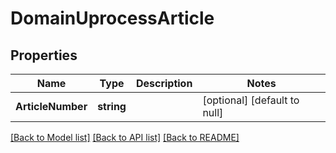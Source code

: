# DomainUprocessArticle

## Properties
Name | Type | Description | Notes
------------ | ------------- | ------------- | -------------
**ArticleNumber** | **string** |  | [optional] [default to null]

[[Back to Model list]](../README.md#documentation-for-models) [[Back to API list]](../README.md#documentation-for-api-endpoints) [[Back to README]](../README.md)


